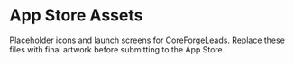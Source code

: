 # App Store Assets

Placeholder icons and launch screens for CoreForgeLeads. Replace these files with final artwork before submitting to the App Store.
